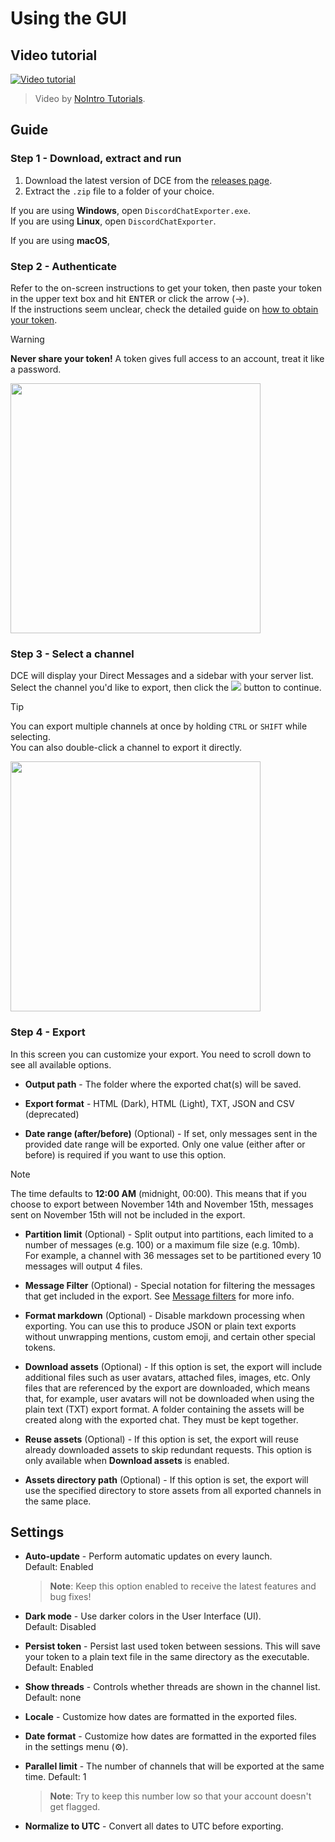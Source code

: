 # Using the GUI

## Video tutorial

[![Video tutorial](https://i.ytimg.com/vi/jjtu0VQXV7I/hqdefault.jpg)](https://youtube.com/watch?v=jjtu0VQXV7I)

> Video by [NoIntro Tutorials](https://youtube.com/channel/UCFezKSxdNKJe77-hYiuXu3Q).

## Guide

### Step 1 - Download, extract and run

1. Download the latest version of DCE from the [releases page](https://github.com/Tyrrrz/DiscordChatExporter/releases/latest).
2. Extract the `.zip` file to a folder of your choice.

If you are using **Windows**, open `DiscordChatExporter.exe`.  
If you are using **Linux**, open `DiscordChatExporter`.

<!-- todo write -->

If you are using **macOS**,

### Step 2 - Authenticate

Refer to the on-screen instructions to get your token, then paste your token in the upper text box and hit <kbd>ENTER</kbd> or click the arrow (→).  
If the instructions seem unclear, check the detailed guide on [how to obtain your token](Token-and-IDs.md).

<!-- prettier-ignore -->
> [!WARNING]
> **Never share your token!** A token gives full access to an account, treat it like a password.

<img src="https://i.imgur.com/SuLQ5tZ.png" height="400"/>

### Step 3 - Select a channel

DCE will display your Direct Messages and a sidebar with your server list. Select the channel you'd like to export, then click the ![](https://i.imgur.com/dnTOlDa.png) button to continue.

> [!TIP]
> You can export multiple channels at once by holding `CTRL` or `SHIFT` while selecting.  
> You can also double-click a channel to export it directly.

<img src="https://i.imgur.com/JHMFRh2.png" height="400"/>

### Step 4 - Export

In this screen you can customize your export. You need to scroll down to see all available options.

- **Output path** - The folder where the exported chat(s) will be saved.

- **Export format** - HTML (Dark), HTML (Light), TXT, JSON and CSV (deprecated)

- **Date range (after/before)** (Optional) - If set, only messages sent in the provided date range will be exported. Only one value (either after or before) is required if you want to use this option.

> [!NOTE]
> The time defaults to **12:00 AM** (midnight, 00:00). This means that if you choose to export between November 14th and November 15th, messages sent on November 15th will not be included in the export.

- **Partition limit** (Optional) - Split output into partitions, each limited to a number of messages (e.g. 100) or a maximum file size (e.g. 10mb).  
  For example, a channel with 36 messages set to be partitioned every 10 messages will output 4 files.

- **Message Filter** (Optional) - Special notation for filtering the messages that get included in the export. See [Message filters](Message-filters.md) for more info.

- **Format markdown** (Optional) - Disable markdown processing when exporting. You can use this to produce JSON or plain text exports without unwrapping mentions, custom emoji, and certain other special tokens.

- **Download assets** (Optional) - If this option is set, the export will include additional files such as user avatars, attached files, images, etc. Only files that are referenced by the export are downloaded, which means that, for example, user avatars will not be downloaded when using the plain text (TXT) export format. A folder containing the assets will be created along with the exported chat. They must be kept together.

- **Reuse assets** (Optional) - If this option is set, the export will reuse already downloaded assets to skip redundant requests. This option is only available when **Download assets** is enabled.

- **Assets directory path** (Optional) - If this option is set, the export will use the specified directory to store assets from all exported channels in the same place.

## Settings

- **Auto-update** - Perform automatic updates on every launch.  
  Default: Enabled

  > **Note**:
  > Keep this option enabled to receive the latest features and bug fixes!

- **Dark mode** - Use darker colors in the User Interface (UI).  
  Default: Disabled

- **Persist token** - Persist last used token between sessions. This will save your token to a plain text file in the same directory as the executable.  
  Default: Enabled

- **Show threads** - Controls whether threads are shown in the channel list.  
  Default: none

- **Locale** - Customize how dates are formatted in the exported files.

- **Date format** - Customize how dates are formatted in the exported files in the settings menu (⚙).

- **Parallel limit** - The number of channels that will be exported at the same time.
  Default: 1

  > **Note**:
  > Try to keep this number low so that your account doesn't get flagged.

- **Normalize to UTC** - Convert all dates to UTC before exporting.
